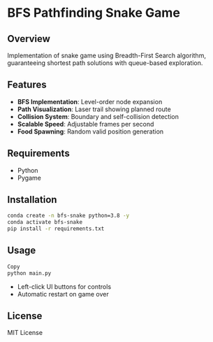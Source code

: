 # BFS Pathfinding Snake Game

## Overview
Implementation of snake game using Breadth-First Search algorithm, guaranteeing shortest path solutions with queue-based exploration.

## Features
- **BFS Implementation**: Level-order node expansion
- **Path Visualization**: Laser trail showing planned route
- **Collision System**: Boundary and self-collision detection
- **Scalable Speed**: Adjustable frames per second
- **Food Spawning**: Random valid position generation

## Requirements
- Python 
- Pygame

## Installation
```bash
conda create -n bfs-snake python=3.8 -y
conda activate bfs-snake
pip install -r requirements.txt
```

## Usage
```bash
Copy
python main.py
```
- Left-click UI buttons for controls
- Automatic restart on game over

## License
MIT License
